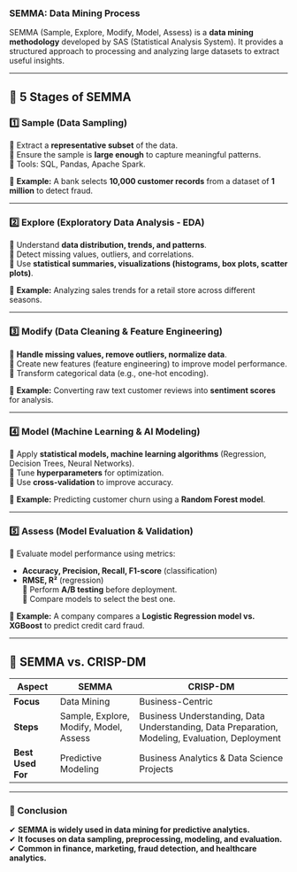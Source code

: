 ### **SEMMA: Data Mining Process**  

SEMMA (Sample, Explore, Modify, Model, Assess) is a **data mining methodology** developed by SAS (Statistical Analysis System). It provides a structured approach to processing and analyzing large datasets to extract useful insights.  

---

## **📌 5 Stages of SEMMA**  

### **1️⃣ Sample (Data Sampling)**
🔹 Extract a **representative subset** of the data.  
🔹 Ensure the sample is **large enough** to capture meaningful patterns.  
🔹 Tools: SQL, Pandas, Apache Spark.  

🔹 **Example:** A bank selects **10,000 customer records** from a dataset of **1 million** to detect fraud.  

---

### **2️⃣ Explore (Exploratory Data Analysis - EDA)**
🔹 Understand **data distribution, trends, and patterns**.  
🔹 Detect missing values, outliers, and correlations.  
🔹 Use **statistical summaries, visualizations (histograms, box plots, scatter plots)**.  

🔹 **Example:** Analyzing sales trends for a retail store across different seasons.  

---

### **3️⃣ Modify (Data Cleaning & Feature Engineering)**
🔹 **Handle missing values, remove outliers, normalize data**.  
🔹 Create new features (feature engineering) to improve model performance.  
🔹 Transform categorical data (e.g., one-hot encoding).  

🔹 **Example:** Converting raw text customer reviews into **sentiment scores** for analysis.  

---

### **4️⃣ Model (Machine Learning & AI Modeling)**
🔹 Apply **statistical models, machine learning algorithms** (Regression, Decision Trees, Neural Networks).  
🔹 Tune **hyperparameters** for optimization.  
🔹 Use **cross-validation** to improve accuracy.  

🔹 **Example:** Predicting customer churn using a **Random Forest model**.  

---

### **5️⃣ Assess (Model Evaluation & Validation)**
🔹 Evaluate model performance using metrics:  
   - **Accuracy, Precision, Recall, F1-score** (classification)  
   - **RMSE, R²** (regression)  
🔹 Perform **A/B testing** before deployment.  
🔹 Compare models to select the best one.  

🔹 **Example:** A company compares a **Logistic Regression model vs. XGBoost** to predict credit card fraud.  

---

## **📌 SEMMA vs. CRISP-DM**  

| **Aspect**  | **SEMMA** | **CRISP-DM** |
|------------|----------|-------------|
| **Focus**  | Data Mining | Business-Centric |
| **Steps**  | Sample, Explore, Modify, Model, Assess | Business Understanding, Data Understanding, Data Preparation, Modeling, Evaluation, Deployment |
| **Best Used For** | Predictive Modeling | Business Analytics & Data Science Projects |

---

### **📌 Conclusion**  
✔ **SEMMA is widely used in data mining for predictive analytics.**  
✔ **It focuses on data sampling, preprocessing, modeling, and evaluation.**  
✔ **Common in finance, marketing, fraud detection, and healthcare analytics.**
